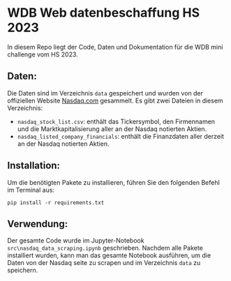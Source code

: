 # WDB Web datenbeschaffung HS 2023
In diesem Repo liegt der Code, Daten und Dokumentation für die WDB mini challenge vom HS 2023.

## Daten:
Die Daten sind im Verzeichnis `data` gespeichert und wurden von der offiziellen Website [Nasdaq.com](https://www.nasdaq.com/market-activity/stocks/screener) gesammelt. Es gibt zwei Dateien in diesem Verzeichnis:
- `nasdaq_stock_list.csv`: enthält das Tickersymbol, den Firmennamen und die Marktkapitalisierung aller an der Nasdaq notierten Aktien.
- `nasdaq_listed_company_financials`: enthält die Finanzdaten aller derzeit an der Nasdaq notierten Aktien.

## Installation:
Um die benötigten Pakete zu installieren, führen Sie den folgenden Befehl im Terminal aus:
```
pip install -r requirements.txt
```

## Verwendung:
Der gesamte Code wurde im Jupyter-Notebook `src\nasdaq_data_scraping.ipynb` geschrieben. Nachdem alle Pakete installiert wurden, kann man das gesamte Notebook ausführen, um die Daten von der Nasdaq seite zu scrapen und im Verzeichnis `data` zu speichern.